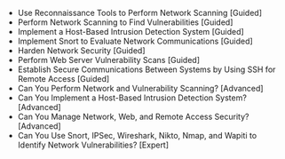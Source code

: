 - Use Reconnaissance Tools to Perform Network Scanning [Guided]
- Perform Network Scanning to Find Vulnerabilities [Guided]
- Implement a Host-Based Intrusion Detection System [Guided]
- Implement Snort to Evaluate Network Communications [Guided]
- Harden Network Security [Guided]
- Perform Web Server Vulnerability Scans [Guided]
- Establish Secure Communications Between Systems by Using SSH for Remote Access [Guided]
- Can You Perform Network and Vulnerability Scanning? [Advanced]
- Can You Implement a Host-Based Intrusion Detection System? [Advanced]
- Can You Manage Network, Web, and Remote Access Security? [Advanced]
- Can You Use Snort, IPSec, Wireshark, Nikto, Nmap, and Wapiti to Identify Network Vulnerabilities? [Expert]
